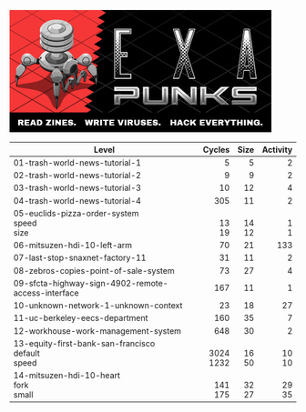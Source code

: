  ![](header.jpg)


| Level                                                      |               Cycles |             Size |         Activity |
| ---------------------------------------------------------- | -------------------: | ---------------: | ---------------: |
| 01-trash-world-news-tutorial-1                             |                    5 |                5 |                2 |
| 02-trash-world-news-tutorial-2                             |                    9 |                9 |                2 |
| 03-trash-world-news-tutorial-3                             |                   10 |               12 |                4 |
| 04-trash-world-news-tutorial-4                             |                  305 |               11 |                2 |
| 05-euclids-pizza-order-system<br />speed<br />size         |     <br />13<br />19 | <br />14<br />12 |   <br />1<br />1 |
| 06-mitsuzen-hdi-10-left-arm                                |                   70 |               21 |              133 |
| 07-last-stop-snaxnet-factory-11                            |                   31 |               11 |                2 |
| 08-zebros-copies-point-of-sale-system                      |                   73 |               27 |                4 |
| 09-sfcta-highway-sign-4902-remote-access-interface         |                  167 |               11 |                1 |
| 10-unknown-network-1-unknown-context                       |                   23 |               18 |               27 |
| 11-uc-berkeley-eecs-department                             |                  160 |               35 |                7 |
| 12-workhouse-work-management-system                        |                  648 |               30 |                2 |
| 13-equity-first-bank-san-francisco<br />default<br />speed | <br />3024<br />1232 | <br />16<br />50 | <br />10<br />10 |
| 14-mitsuzen-hdi-10-heart<br />fork<br />small              |   <br />141<br />175 | <br />32<br />27 | <br />29<br />35 |

